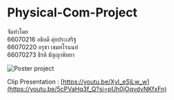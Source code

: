 # Physical-Com-Project

จัดทำโดย\
66070216 อธิบดี คุ่ยประเสริฐ\
66070220 อรุชา เขมทโรนนท์\
66070273 ธีรติ ธัญญาพิทยา

![Poster project](https://github.com/user-attachments/assets/1a5be13c-35c3-4712-a77b-46c04bf8d186)


Clip Presentation : [https://youtu.be/XyI_eSjLw_w](https://youtu.be/5cPVaHq3f_Q?si=pUh0jOqvdvNKfxFn)
